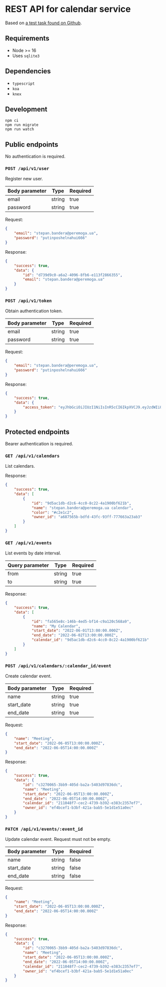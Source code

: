 # REST API for calendar service

Based on [a test task found on Github](https://github.com/fs/test-tasks/tree/master/ruby#%D0%B2%D1%82%D0%BE%D1%80%D0%BE%D0%B5-%D1%82%D0%B5%D1%81%D1%82%D0%BE%D0%B2%D0%BE%D0%B5-%D0%B7%D0%B0%D0%B4%D0%B0%D0%BD%D0%B8%D0%B5).

## Requirements

- Node >= 16
- Uses `sqlite3`

## Dependencies

- `typescript`
- `koa`
- `knex`

## Development

```shell
npm ci
npm run migrate
npm run watch
```

## Public endpoints

No authentication is required.

### `POST /api/v1/user`

Register new user.

| Body parameter | Type   | Required |
| -------------- | ------ | -------- |
| email          | string | true     |
| password       | string | true     |

Request:
```json
{
    "email": "stepan.bandera@peremoga.ua",
    "password": "putinposhelnahui666"
}
```
Response:
```json
{
    "success": true,
    "data": {
        "id": "d739d9c0-a6a2-4096-8fb6-e113f2866355",
        "email": "stepan.bandera@peremoga.ua"
    }
}
```

### `POST /api/v1/token`

Obtain authentication token.

| Body parameter | Type   | Required |
| -------------- | ------ | -------- |
| email          | string | true     |
| password       | string | true     |

Request:
```json
{
    "email": "stepan.bandera@peremoga.ua",
    "password": "putinposhelnahui666"
}
```

Response:
```json
{
    "success": true,
    "data": {
        "access_token": "eyJhbGciOiJIUzI1NiIsInR5cCI6IkpXVCJ9.eyJzdWIiOiIxMjM0NTY3ODkwIiwibmFtZSI6IkpvaG4gRG9lIiwiaWF0IjoxNTE2MjM5MDIyfQ.SflKxwRJSMeKKF2QT4fwpMeJf36POk6yJV_adQssw5c"
    }
}
```

## Protected endpoints

Bearer authentication is required.

### `GET /api/v1/calendars`

List calendars.

Response:
```json
{
    "success": true,
    "data": [
        {
            "id": "9d5ac1db-d2c6-4cc0-8c22-4a1900bf621b",
            "name": "stepan.bandera@peremoga.ua calendar",
            "color": "#c2e1c2",
            "owner_id": "a687565b-bdfd-43fc-93ff-777663a23ab3"
        }
    ]
}
```

### `GET /api/v1/events`

List events by date interval.

| Query parameter | Type   | Required |
| --------------- | ------ | -------- |
| from            | string | true     |
| to              | string | true     |

Response:
```json
{
    "success": true,
    "data": [
        {
            "id": "fa565e8c-146b-4ed5-bf14-c9a120c568a9",
            "name": "My Calendar",
            "start_date": "2022-06-01T13:00:00.000Z",
            "end_date": "2022-06-02T13:00:00.000Z",
            "calendar_id": "9d5ac1db-d2c6-4cc0-8c22-4a1900bf621b"
        }
    ]
}
```

### `POST /api/v1/calendars/:calendar_id/event`

Create calendar event.

| Body parameter | Type   | Required |
| -------------- | ------ | -------- |
| name           | string | true     |
| start_date     | string | true     |
| end_date       | string | true     |

Request:
```json
{
    "name": "Meeting",
    "start_date": "2022-06-05T13:00:00.000Z",
    "end_date": "2022-06-05T14:00:00.000Z"
}
```

Response:
```json
{
    "success": true,
    "data": {
        "id": "c3270065-3bb9-405d-ba2a-5403d97836dc",
        "name": "Meeting",
        "start_date": "2022-06-05T13:00:00.000Z",
        "end_date": "2022-06-05T14:00:00.000Z",
        "calendar_id": "211048f7-cec2-4739-b392-e383c2357ef7",
        "owner_id": "ef4bcef1-b3bf-421a-bab5-5e1d1e51a0ec"
    }
}
```

### `PATCH /api/v1/events/:event_id`

Update calendar event. Request must not be empty.

| Body parameter | Type   | Required |
| -------------- | ------ | -------- |
| name           | string | false    |
| start_date     | string | false    |
| end_date       | string | false    |

Request:
```json
{
    "name": "Meeting",
    "start_date": "2022-06-05T13:00:00.000Z",
    "end_date": "2022-06-05T14:00:00.000Z"
}
```

Response:
```json
{
    "success": true,
    "data": {
        "id": "c3270065-3bb9-405d-ba2a-5403d97836dc",
        "name": "Meeting",
        "start_date": "2022-06-05T13:00:00.000Z",
        "end_date": "2022-06-05T14:00:00.000Z",
        "calendar_id": "211048f7-cec2-4739-b392-e383c2357ef7",
        "owner_id": "ef4bcef1-b3bf-421a-bab5-5e1d1e51a0ec"
    }
}
```
